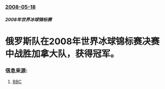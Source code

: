 ### [2008-05-18](/news/2008/05/18/index.md)

##### 2008年世界冰球锦标赛
# 俄罗斯队在2008年世界冰球锦标赛决赛中战胜加拿大队，获得冠军。




### 信息来源:

1. [BBC](http://news.bbc.co.uk/sport2/hi/other_sports/ice_hockey/7407619.stm)
